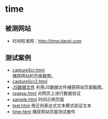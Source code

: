 # time

## 被测网站
- 时间校准网：http://time.tianqi.com

## 测试案例
- [captureScr.html](captureScr.html)  
  捕获网站的页面截图。
- [captureScr2.html](captureScr.html)
- [JS数据文件](fun.js)
   利用JS数据文件捕获网站页面截图。
- [regexp.html](regexp.html)
  对网页上进行数据验证
- [sample.html](sample.html)
  时间示例页面
- [test.html](test.html)
 用正则表达式文本模式验证文本
- [time.html](time.html)
 捕获网站页面测试套件
